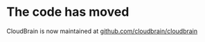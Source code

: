 # The code has moved
CloudBrain is now maintained at [github.com/cloudbrain/cloudbrain](http://github.com/cloudbrain/cloudbrain)

